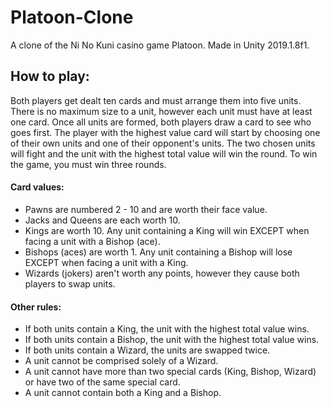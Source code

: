 # Platoon-Clone
A clone of the Ni No Kuni casino game Platoon. Made in Unity 2019.1.8f1.

## How to play:
Both players get dealt ten cards and must arrange them into five units. There is no maximum size to a unit, however each unit must have at least one card. Once all units are formed, both players draw a card to see who goes first. The player with the highest value card will start by choosing one of their own units and one of their opponent's units. The two chosen units will fight and the unit with the highest total value will win the round. To win the game, you must win three rounds.

#### Card values:
+ Pawns are numbered 2 - 10 and are worth their face value.
+ Jacks and Queens are each worth 10.
+ Kings are worth 10. Any unit containing a King will win EXCEPT when facing a unit with a Bishop (ace).
+ Bishops (aces) are worth 1. Any unit containing a Bishop will lose EXCEPT when facing a unit with a King.
+ Wizards (jokers) aren't worth any points, however they cause both players to swap units.

#### Other rules:
+ If both units contain a King, the unit with the highest total value wins.
+ If both units contain a Bishop, the unit with the highest total value wins.
+ If both units contain a Wizard, the units are swapped twice.
+ A unit cannot be comprised solely of a Wizard.
+ A unit cannot have more than two special cards (King, Bishop, Wizard) or have two of the same special card.
+ A unit cannot contain both a King and a Bishop.
